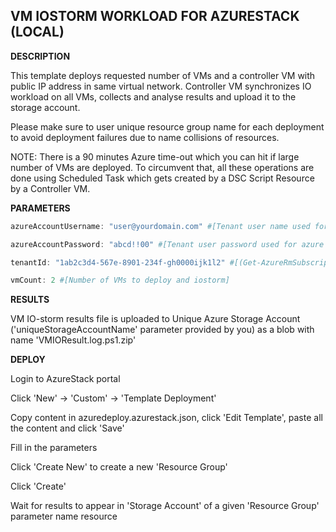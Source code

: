 ## VM IOSTORM WORKLOAD FOR AZURESTACK (LOCAL) ##


<b>DESCRIPTION</b>

This template deploys requested number of VMs and a controller VM with public IP address in same virtual network. Controller VM synchronizes IO workload on all VMs, collects and analyse results and upload it to the storage account.

Please make sure to user unique resource group name for each deployment to avoid deployment failures due to name collisions of resources.

NOTE: There is a 90 minutes Azure time-out which you can hit if large number of VMs are deployed. To circumvent that, all these operations are done using Scheduled Task which gets created by a DSC Script Resource by a Controller VM.


<b>PARAMETERS</b>

```PowerShell
azureAccountUsername: "user@yourdomain.com" #[Tenant user name used for azure portal login]

azureAccountPassword: "abcd!!00" #[Tenant user password used for azure portal login]

tenantId: "1ab2c3d4-567e-8901-234f-gh0000ijk1l2" #[(Get-AzureRmSubscription).TenantId]

vmCount: 2 #[Number of VMs to deploy and iostorm]
```


<b>RESULTS</b>

VM IO-storm results file is uploaded to Unique Azure Storage Account ('uniqueStorageAccountName' parameter provided by you) as a blob with name 'VMIOResult.log.ps1.zip'


<b>DEPLOY</b>

Login to AzureStack portal

Click 'New' -> 'Custom' -> 'Template Deployment'

Copy content in azuredeploy.azurestack.json, click 'Edit Template', paste all the content and click 'Save'

Fill in the parameters

Click 'Create New' to create a new 'Resource Group'

Click 'Create'

Wait for results to appear in 'Storage Account' of a given 'Resource Group' parameter name resource
